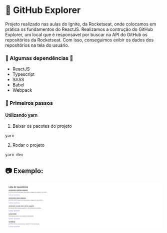 # :pushpin: GitHub Explorer</h1>


Projeto realizado nas aulas do Ignite, da Rocketseat, onde colocamos em prática os fundamentos do ReactJS. Realizamos a contrução do GitHub Explorer, um local que é responsável por buscar na API do GitHub os repositórios da Rocketseat. Com isso, conseguimos exibir os dados dos repositórios na tela do usuário.

### :small_red_triangle_down: Algumas dependências :small_red_triangle_down:
* ReactJS
* Typescript
* SASS
* Babel
* Webpack



### :page_with_curl: Primeiros passos
#### Utilizando yarn
1) Baixar os pacotes do projeto
```
yarn
```
2) Rodar o projeto
```
yarn dev
```

## :camera: Exemplo:
![alt text](https://github.com/MauricioPDuarte/github-explorer/blob/main/img-1.PNG?raw=true)
